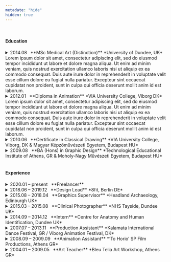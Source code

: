 ```yaml
---
metadate: "hide"
hidden: true
---
```


<br>

#### Education

<details>
<summary markdown="span">
2014.08  **MSc Medical Art (Distinction)** *University of Dundee, UK*
</summary>
</details>
Lorem ipsum dolor sit amet, consectetur adipiscing elit, sed do eiusmod tempor incididunt ut labore et dolore magna aliqua. Ut enim ad minim veniam, quis nostrud exercitation ullamco laboris nisi ut aliquip ex ea commodo consequat. Duis aute irure dolor in reprehenderit in voluptate velit esse cillum dolore eu fugiat nulla pariatur. Excepteur sint occaecat cupidatat non proident, sunt in culpa qui officia deserunt mollit anim id est laborum.
<details>
<summary markdown="span">
2012.01  **Diploma in Animation** *VIA University College, Viborg DK*
</summary>
</details>
Lorem ipsum dolor sit amet, consectetur adipiscing elit, sed do eiusmod tempor incididunt ut labore et dolore magna aliqua. Ut enim ad minim veniam, quis nostrud exercitation ullamco laboris nisi ut aliquip ex ea commodo consequat. Duis aute irure dolor in reprehenderit in voluptate velit esse cillum dolore eu fugiat nulla pariatur. Excepteur sint occaecat cupidatat non proident, sunt in culpa qui officia deserunt mollit anim id est laborum.
<details>
<summary markdown="span">
2010.06  **Certificate in Classical Drawing** *VIA University College, Viborg, DK & Magyar Képzőművészeti Egyetem, Budapest HU*
</summary>
</details>

<details>
<summary markdown="span">
2009.08  **BA (Hons) in Graphic Design** *Technological Educational Institute of Athens, GR & Moholy-Nagy Művészeti Egyetem, Budapest HU*
</summary>
</details>

<br>

#### Experience

<details>
<summary markdown="span">
2020.01 – present  **Freelancer**
</summary>
</details>

<details>
<summary markdown="span">
2018.06 – 2019.12  **Design Lead** *8fit, Berlin DE*
</summary>
</details>

<details>
<summary markdown="span">
2015.08 – 2018.04  **Graphics Supervisor** *Headland Archaeology, Edinburgh UK*
</summary>
</details>

<details>
<summary markdown="span">
2015.03 – 2015.08  **Clinical Photographer** *NHS Tayside, Dundee UK*
</summary>
</details>

<details>
<summary markdown="span">
2014.09 – 2014.12  **Intern** *Centre for Anatomy and Human Identification, Dundee UK*
</summary>
</details>

<details>
<summary markdown="span">
2007.07 – 2013.11  **Production Assistant** *Kalamata International Dance Festival, GR / Viborg Animation Festival, DK*
</summary>
</details>

<details>
<summary markdown="span">
2008.09 – 2009.09  **Animation Assistant** *‘To Horio’ SP Film Productions, Athens GR*
</summary>
</details>

<details>
<summary markdown="span">
2004.01 – 2009.05  **Art Teacher** *Bleu Telia Art Workshop, Athens GR*
</summary>
</details>